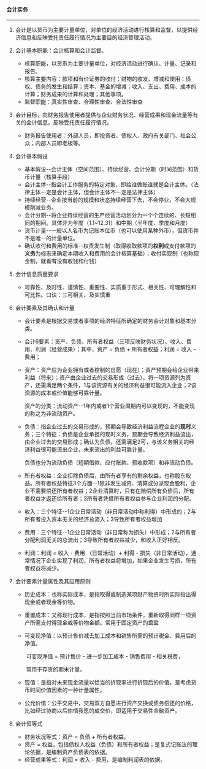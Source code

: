 #### 会计实务

------

1. 会计是以货币为主要计量单位，对单位的经济活动进行核算和监督，以提供经济信息和反映受托责任履行情况为主要目的经济管理活动。

2. 会计基本职能：会计核算和会计监督。
   - 核算职能，以货币为主要计量单位，对经济活动进行确认、计量、记录和报告。
   - 核算主要内容：款项和有价证券的收付；财物的收发、增减和使用；债权、债务的发生和结算；资本、基金的增减；收入、支出、费用、成本的计算；财务成果的计算和处理；其他事项。
   - 监督职能：真实性审查、合理性审查、合法性审查
   
3. 会计目标，向财务报告使用者提供与企业财务状况、经营成果和现金流量等有关的会计信息，反映受托责任履行情况。
   
   - 财务报告使用者：外部人员，即投资者、债权人、政府有关部门、社会公众；内部人员即老板等。
   
4. 会计基本假设
   - 基本假设--会计主体（空间范围）、持续经营、会计分期（时间范围）和货币计量（核算手段）
   - 会计主体--指会计工作服务的特定对象，即给谁做账谁就是会计主体。（法律主体一定是会计主体，但会计主体不一定是法律主体）
   - 持续经营--企业按当前的规模和状态持续经营下去，不会停业，不会大规模削减业务。
   - 会计分期--将企业持续经营的生产经营活动划分为一个个连续的、长短相同的期间。具体非为年度（1.1~12.31）和中期（半年度、季度和月度）
   - 货币计量--一般以人名币为记账本位币（也可以使用某种外币），但货币并不是唯一的计量单位。
   - 确认收付和费用的标准--权责发生制（取得收取款项的**权利**或支付款项的**义务**为标志来确定本期收入和费用的会计核算基础）；收付实现制（也称现金制，就看有没有收钱和付钱）
   
5. 会计信息质量要求
   
   - 可靠性、及时性、谨慎性、重要性、实质重于形式、相关性、可理解性和可比性。口诀：三可相关、及实慎重
   
6. 会计要素及其确认和计量

   - 会计要素是根据交易或者事项的经济特征所确定的财务会计对象和基本分类。

   - 会计6要素：资产、负债、所有者权益（三项反映财务状况）、收入、费用、利润（经营成果）；其中，资产 = 负债 + 所有者权益；利润 = 收入 - 费用；

   - 资产：资产应为企业拥有或者控制的自愿（现在）；资产预期会给企业带来利益（将来）；资产由企业过去的交易形成（过去）。将一项资源列为资产，还需满足两个条件，1与该资源有关的经济利益很可能流入企业；2该资源的成本或价值能够可靠计量。

     资产的分类：流动资产--1年内或者1个营业周期内可以变现的，不能变现的称之为非流动资产。

   - 负债：指企业过去的交易形成的，预期会导致经济利益流程企业的**现时**义务；三个特征：负债是企业承担的现时义务，预期会导致经济利益流出，由企业过去的交易形成；确认为负债，还需满足2可，与该义务相关的经济利益很可能流出企业，未来流出的利益可靠计量。

     负债也分为流动负债（短期借款、应付账款、预收款项）和非流动负债。

   - 所有者权益：企业扣除负债后，由所有者享有的剩余权益，也称股东权益。所有者权益特征3个方面--1除非发生减资、清算或分派现金股利，企业不需要偿还所有者权益；2企业清算时，只有在赔偿所有负债后，所有者权益才返还给所有者；3所有者凭借所有者权益参与企业利润的分配。

   - 收入：三个特征--1企业日常活动（非日常活动中称利得）中形成的；2与所有者投入资本无关的经济总流入；3导致所有者权益增加

   - 费用：三个特征--1企业日常活动（非日常称为损失）中形成；2与所有者分配利润无关的总流出；3导致所有者权益减少，和收入正好相反。

   - 利润：利润 = 收入 - 费用 （日常活动）+ 利得 - 损失（非日常活动），通常情况下企业实现了利润，所有者权益将增加，如果企业发生亏损，所有者权益将减少。

7. 会计要素计量属性及其应用原则

   - 历史成本：也称实际成本，是指取得或制造某项财产物资时所实际指出得现金或者现金等价物。

   - 重置成本：又称现行成本，是指按照当前市场条件，重新取得同样一项资产所需支付得现金或等价物金额。常用于固定资产的盘盈

   - 可变现净值：以预计售价减去加工成本和销售所需的预计税金、费用后的净值。

     ​					  可变现净值 = 预计售价 - 进一步加工成本 - 销售费用 - 相关税费，

     ​					  常用于存货的期末计量。

   - 现值：是指对未来现金流量以恰当的折现率进行折现后的价值，是考虑货币时间价值因素的一种计量属性。
   
   - 公允价值：公平交易中，交易双方自愿进行资产交换或债务偿还的价格，比如经过协商以后你情我愿的成交价，即适用于交易性金融资产。
   
8. 会计恒等式

   - 财务状况等式：资产 = 负债 + 所有者权益。
   - 资产 = 权益，包括债权人权益（负债）和所有者权益；是复式记账法的理论依据，是编制资产负债表的依据。
   - 经营成果等式：利润 = 收入 - 费用，是编制利润表的依据。
